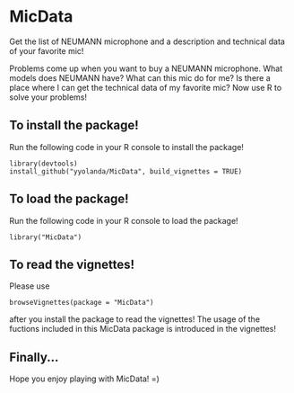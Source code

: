 MicData
=======

Get the list of NEUMANN microphone and a description and technical data of your favorite mic!

Problems come up when you want to buy a NEUMANN microphone. 
What models does NEUMANN have? 
What can this mic do for me? 
Is there a place where I can get the technical data of my favorite mic? 
Now use R to solve your problems!


## To install the package!

Run the following code in your R console to install the package!
```
library(devtools)
install_github("yyolanda/MicData", build_vignettes = TRUE)
```


## To load the package!

Run the following code in your R console to load the package!
```
library("MicData")
```

## To read the vignettes!

Please use 
```
browseVignettes(package = "MicData")
``` 
after you install the package to read the vignettes!
The usage of the fuctions included in this MicData package is introduced in the vignettes!



## Finally...

Hope you enjoy playing with MicData! =)
